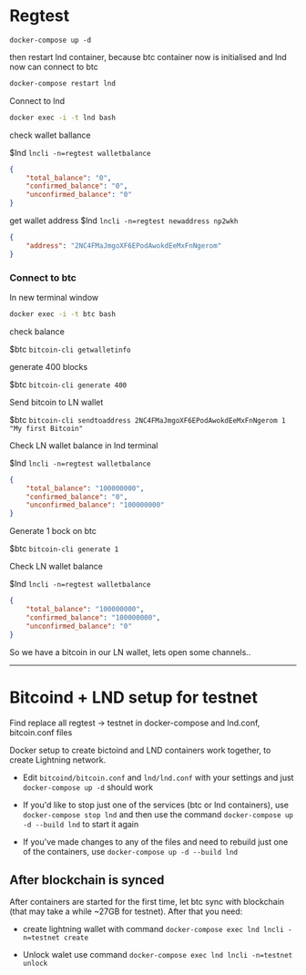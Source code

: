 # Regtest

`docker-compose up -d`

then restart lnd container, because btc container now is initialised and lnd now can connect to btc
```bash
docker-compose restart lnd
```

Connect to lnd
```bash
docker exec -i -t lnd bash
```

check wallet ballance

$lnd `lncli -n=regtest walletbalance`

```json
{
    "total_balance": "0",
    "confirmed_balance": "0",
    "unconfirmed_balance": "0"
}
```

get wallet address
$lnd `lncli -n=regtest newaddress np2wkh`
```json
{
    "address": "2NC4FMaJmgoXF6EPodAwokdEeMxFnNgerom"
}
```

### Connect to btc

In new terminal window
```bash
docker exec -i -t btc bash
```

check balance

$btc `bitcoin-cli getwalletinfo`

generate 400 blocks

$btc `bitcoin-cli generate 400`

Send bitcoin to LN wallet

$btc `bitcoin-cli sendtoaddress 2NC4FMaJmgoXF6EPodAwokdEeMxFnNgerom 1 "My first Bitcoin"`

Check LN wallet balance in lnd terminal

$lnd `lncli -n=regtest walletbalance`
```json
{
    "total_balance": "100000000",
    "confirmed_balance": "0",
    "unconfirmed_balance": "100000000"
}
```

Generate 1 bock on btc

$btc `bitcoin-cli generate 1`

Check LN wallet balance

$lnd `lncli -n=regtest walletbalance`
```json
{
    "total_balance": "100000000",
    "confirmed_balance": "100000000",
    "unconfirmed_balance": "0"
}
```

So we have a bitcoin in our LN wallet, lets open some channels..

----




# Bitcoind + LND setup for testnet
Find replace all regtest -> testnet in docker-compose and lnd.conf, bitcoin.conf files

Docker setup to create bictoind and LND containers work together, to create Lightning network.

* Edit `bitcoind/bitcoin.conf` and `lnd/lnd.conf` with your settings and just `docker-compose up -d` should work

* If you'd like to stop just one of the services (btc or lnd containers), use `docker-compose stop lnd` and then use the command `docker-compose up -d --build lnd` to start it again

* If you've made changes to any of the files and need to rebuild just one of the containers, use `docker-compose up -d --build lnd`

## After blockchain is synced
After containers are started for the first time, let btc sync with blockchain (that may take a while ~27GB for testnet). After that you need:

* create lightning wallet with command `docker-compose exec lnd lncli -n=testnet create`

* Unlock walet use command `docker-compose exec lnd lncli -n=testnet unlock`